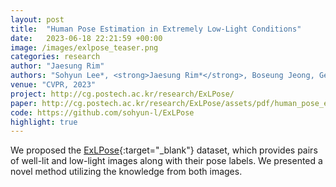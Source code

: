 ```yaml
---
layout: post
title:  "Human Pose Estimation in Extremely Low-Light Conditions"
date:   2023-06-18 22:21:59 +00:00
image: /images/exlpose_teaser.png
categories: research
author: "Jaesung Rim"
authors: "Sohyun Lee*, <strong>Jaesung Rim*</strong>, Boseung Jeong, Geonu Kim, ByungJu Woo, Haechan Lee, Sunghyun Cho, Suha Kwak (*equal contribution)"
venue: "CVPR, 2023"
project: http://cg.postech.ac.kr/research/ExLPose/
paper: http://cg.postech.ac.kr/research/ExLPose/assets/pdf/human_pose_estimation_in_extre-Camera-ready%20PDF.pdf
code: https://github.com/sohyun-l/ExLPose
highlight: true
---
```


We proposed the [ExLPose](https://cg.postech.ac.kr/research/ExLPose/#download){:target="_blank"} dataset, which provides pairs of well-lit and low-light images along with their pose labels. We presented a novel method utilizing the knowledge from both images.
